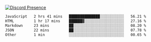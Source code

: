 [![Discord Presence](https://lanyard.cnrad.dev/api/689805100331696149)](https://discord.com/users/689805100331696149)

<!--START_SECTION:waka-->

```txt
JavaScript   2 hrs 41 mins   ██████████████░░░░░░░░░░░   56.21 %
HTML         1 hr 17 mins    ██████▓░░░░░░░░░░░░░░░░░░   27.16 %
Markdown     23 mins         ██░░░░░░░░░░░░░░░░░░░░░░░   08.20 %
JSON         22 mins         ██░░░░░░░░░░░░░░░░░░░░░░░   07.78 %
Other        1 min           ░░░░░░░░░░░░░░░░░░░░░░░░░   00.65 %
```

<!--END_SECTION:waka-->
<img src="https://hit.yhype.me/github/profile?user_id=53441990" alt="">
